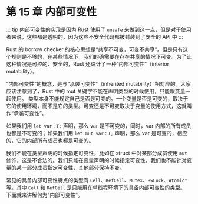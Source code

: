 # 第 15 章 内部可变性

::: tip
内部可变性的实现是因为 Rust 使用了 `unsafe` 来做到这一点，但是对于使用者来说，这些都是透明的，因为这些不安全代码都被封装到了安全的 API 中
:::

Rust 的 borrow checker 的核心思想是“共享不可变，可变不共享”。但是只有这个规则是不够的，在某些情况下，我们的确需要在存在共享的情况下可变。为了让这种情况是可控的、安全的，Rust 还设计了一种“内部可变性”（interior mutability）。

“内部可变性”的概念，是与“承袭可变性”（inherited mutability）相对应的。大家应该注意到了，Rust 中的 mut 关键字不能在声明类型的时候使用，只能跟变量一起使用。
类型本身不能规定自己是否是可变的。一个变量是否是可变的，取决于它的使用环境，而不是它的类型。可变还是不可变取决于变量的使用方式，这就叫作“承袭可变性”。

如果我们用 `let var：T;` 声明，那么 var 是不可变的，同时，var 内部的所有成员也都是不可变的；如果我们用 `let mut var：T;` 声明，那么 var 是可变的，相应的，它的内部所有成员也都是可变的。

我们不能在类型声明的时候指定可变性，比如在 struct 中对某部分成员使用 `mut` 修饰，这是不合法的。我们只能在变量声明的时候指定可变性。我们也不能针对变量的某一部分成员指定可变性，其他部分保持不变。

常见的具备内部可变性特点的类型有 `Cell`、`RefCell`、`Mutex`、`RwLock`、`Atomic*` 等。其中 `Cell` 和 `RefCell` 是只能用在单线程环境下的具备内部可变性的类型。
下面就来讲解何为“内部可变性”。
